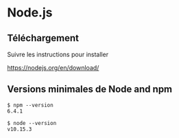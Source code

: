 
# Node.js

## Téléchargement

Suivre les instructions pour installer

https://nodejs.org/en/download/

## Versions minimales de Node and npm
```
$ npm --version
6.4.1

$ node --version
v10.15.3

```

